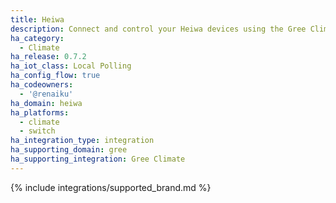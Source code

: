 ```yaml
---
title: Heiwa
description: Connect and control your Heiwa devices using the Gree Climate integration
ha_category:
  - Climate
ha_release: 0.7.2
ha_iot_class: Local Polling
ha_config_flow: true
ha_codeowners:
  - '@renaiku'
ha_domain: heiwa
ha_platforms:
  - climate
  - switch
ha_integration_type: integration
ha_supporting_domain: gree
ha_supporting_integration: Gree Climate
---
```


{% include integrations/supported_brand.md %}
